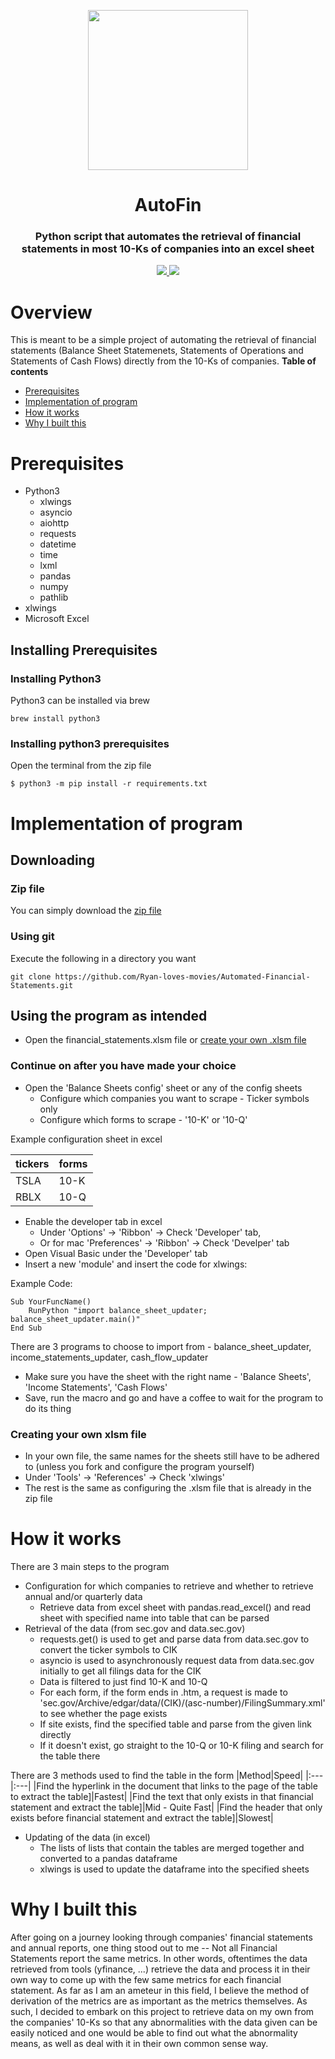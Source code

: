<p align="center">
  <img style="-webkit-user-select: none; display: block; margin: auto; padding: env(safe-area-inset-top) env(safe-area-inset-right) env(safe-area-inset-bottom)   env(safe-area-inset-left); cursor: zoom-in;" src="https://mpng.subpng.com/20180610/kvb/kisspng-computer-icons-report-clip-art-fatality-analysis-reporting-system-5b1daa0cac57b9.3848326315286707327059.jpg" height = "256px" width = "256px">
  <h1 align="center">AutoFin</h1>
  <h3 align="center">Python script that automates the retrieval of financial statements in most 10-Ks of companies into an excel sheet</h3>
  <p align="center">
    <a href="https://lxml.de/index.html">
	    <img src="https://img.shields.io/badge/built%20with-lxml-green.svg" />
    </a>
    <a href="https://www.python.org/">
    	<img src="https://img.shields.io/badge/built%20with-Python3-red.svg" />
    </a>
  </p>
</p>

# Overview
This is meant to be a simple project of automating the retrieval of financial statements (Balance Sheet Statemenets, Statements of Operations and Statements of Cash Flows) directly from the 10-Ks of companies.
**Table of contents**
- [Prerequisites](#prerequisites)
- [Implementation of program](#implementation-of-program)
- [How it works](#how-it-works)
- [Why I built this](#why-I-built-this)

# Prerequisites
- Python3
  * xlwings
  * asyncio
  * aiohttp
  * requests
  * datetime
  * time
  * lxml
  * pandas
  * numpy
  * pathlib
- xlwings
- Microsoft Excel

## Installing Prerequisites

### Installing Python3
Python3 can be installed via brew
```
brew install python3
```

### Installing python3 prerequisites
Open the terminal from the zip file
```
$ python3 -m pip install -r requirements.txt
```

# Implementation of program

## Downloading
### Zip file
You can simply download the [zip file](https://github.com/Ryan-loves-movies/Automated-Financial-Statements/archive/refs/heads/master.zip) 

### Using git
Execute the following in a directory you want 

```
git clone https://github.com/Ryan-loves-movies/Automated-Financial-Statements.git
```

## Using the program as intended
- Open the financial_statements.xlsm file or [create your own .xlsm file](#creating-your-own-xlsm-file)
### Continue on after you have made your choice
- Open the 'Balance Sheets config' sheet or any of the config sheets
  * Configure which companies you want to scrape - Ticker symbols only
  * Configure which forms to scrape - '10-K' or '10-Q'

Example configuration sheet in excel

|tickers|forms|
|:---|:---|
|TSLA|10-K|
|RBLX|10-Q|
- Enable the developer tab in excel 
  * Under 'Options' -> 'Ribbon' -> Check 'Developer' tab, 
  * Or for mac 'Preferences' -> 'Ribbon' -> Check 'Develper' tab
- Open Visual Basic under the 'Developer' tab
- Insert a new 'module' and insert the code for xlwings:

Example Code:
```
Sub YourFuncName()
    RunPython "import balance_sheet_updater; balance_sheet_updater.main()"
End Sub
```
There are 3 programs to choose to import from - balance_sheet_updater, income_statements_updater, cash_flow_updater

- Make sure you have the sheet with the right name - 'Balance Sheets', 'Income Statements', 'Cash Flows'
- Save, run the macro and go and have a coffee to wait for the program to do its thing

### Creating your own xlsm file
- In your own file, the same names for the sheets still have to be adhered to (unless you fork and configure the program yourself)
- Under 'Tools' -> 'References' -> Check 'xlwings'
- The rest is the same as configuring the .xlsm file that is already in the zip file



# How it works
There are 3 main steps to the program
- Configuration for which companies to retrieve and whether to retrieve annual and/or quarterly data
  * Retrieve data from excel sheet with pandas.read_excel() and read sheet with specified name into table that can be parsed
- Retrieval of the data (from sec.gov and data.sec.gov)
  * requests.get() is used to get and parse data from data.sec.gov to convert the ticker symbols to CIK
  * asyncio is used to asynchronously request data from data.sec.gov initially to get all filings data for the CIK
  * Data is filtered to just find 10-K and 10-Q
  * For each form, if the form ends in .htm, a request is made to 'sec.gov/Archive/edgar/data/(CIK)/(asc-number)/FilingSummary.xml' to see whether the page exists
  * If site exists, find the specified table and parse from the given link directly
  * If it doesn't exist, go straight to the 10-Q or 10-K filing and search for the table there

There are 3 methods used to find the table in the form
|Method|Speed|
|:---|:---|
|Find the hyperlink in the document that links to the page of the table to extract the table]|Fastest|
|Find the text that only exists in that financial statement and extract the table]|Mid - Quite Fast|
|Find the header that only exists before financial statement and extract the table]|Slowest|

- Updating of the data (in excel)
  * The lists of lists that contain the tables are merged together and converted to a pandas dataframe
  * xlwings is used to update the dataframe into the specified sheets



# Why I built this
After going on a journey looking through companies' financial statements and annual reports, one thing stood out to me -- Not all Financial Statements report the same metrics. 
In other words, oftentimes the data retrieved from tools (yfinance, ...) retrieve the data and process it in their own way to come up with the few same metrics for each financial statement. As far as I am an ameteur in this field, I believe the method of derivation of the metrics are as important as the metrics themselves. As such, I decided to embark on this project to retrieve data on my own from the companies' 10-Ks so that any abnormalities with the data given can be easily noticed and one would be able to find out what the abnormality means, as well as deal with it in their own common sense way.
